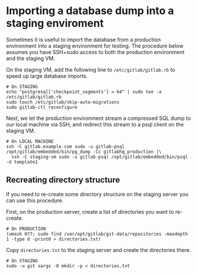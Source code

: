 # Importing a database dump into a staging enviroment

Sometimes it is useful to import the database from a production environment
into a staging environment for testing. The procedure below assumes you have
SSH+sudo access to both the production environment and the staging VM.

On the staging VM, add the following line to `/etc/gitlab/gitlab.rb` to speed up
large database imports.

```
# On STAGING
echo "postgresql['checkpoint_segments'] = 64" | sudo tee -a /etc/gitlab/gitlab.rb
sudo touch /etc/gitlab/skip-auto-migrations
sudo gitlab-ctl reconfigure
```

Next, we let the production environment stream a compressed SQL dump to our
local machine via SSH, and redirect this stream to a psql client on the staging
VM.

```
# On LOCAL MACHINE
ssh -C gitlab.example.com sudo -u gitlab-psql /opt/gitlab/embedded/bin/pg_dump -Cc gitlabhq_production |\
  ssh -C staging-vm sudo -u gitlab-psql /opt/gitlab/embedded/bin/psql -d template1
```

## Recreating directory structure

If you need to re-create some directory structure on the staging server you can
use this procedure.

First, on the production server, create a list of directories you want to
re-create.

```
# On PRODUCTION
(umask 077; sudo find /var/opt/gitlab/git-data/repositories -maxdepth 1 -type d -print0 > directories.txt)
```

Copy `directories.txt` to the staging server and create the directories there.

```
# On STAGING
sudo -u git xargs -0 mkdir -p < directories.txt
```
